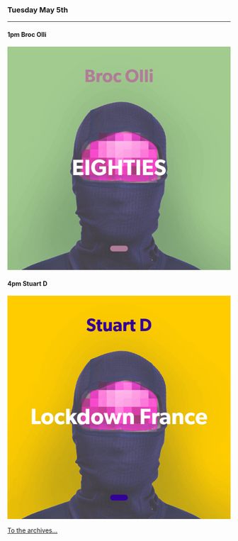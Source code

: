 ### Tuesday May 5th
---

#### 1pm Broc Olli
![cover art](assets/owner/images/20200505-1pm.jpeg)

#### 4pm Stuart D
![cover art](assets/owner/images/20200505-4pm.jpeg)

[To the archives...](archive.html)
